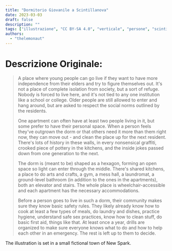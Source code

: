 ```yaml
---
title: "Dormitorio Giovanile a Scintillanova"
date: 2023-03-03
draft: false
description: ""
tags: ["illustrazione", "CC BY-SA 4.0", "verticale", "persone", "scintillanova"]
authors:
  - "thelemonaut"
---
```


# Descrizione Originale:

> A place where young people can go live if they want to have more independence from their elders and try to figure themselves out. It's not a place of complete isolation from society, but a sort of refuge. Nobody is forced to live here, and it's not tied to any one institution like a school or college. Older people are still allowed to enter and hang around, but are asked to respect the social norms outlined by the residents.
> 
> One apartment can often have at least two people living in it, but some prefer to have their personal space. When a person feels they've outgrown the dorm or that others need it more than them right now, they can move out - and clean the place up for the next resident. There's lots of history in these walls, in every nonsensical graffiti, crooked piece of pottery in the kitchens, and the inside jokes passed down from one generation to the next.
> 
> The dorm is (meant to be) shaped as a hexagon, forming an open space so light can enter through the middle. There's shared kitchens, a place to do arts and crafts, a gym, a mess hall, a laundromat, a ground-level bathroom (in addition to the ones in the apartments), both an elevator and stairs. The whole place is wheelchair-accessible and each apartment has the necessary accommodations.
> 
> Before a person goes to live in such a dorm, their community makes sure they know basic safety rules. They likely already know how to cook at least a few types of meals, do laundry and dishes, practice hygiene, understand safe sex practices, know how to clean stuff, do basic first aid, things like that. At least once a year, drills are organized to make sure everyone knows what to do and how to help each other in an emergency. The rest is left up to them to decide.

The illustration is set in a small fictional town of New Spark.
